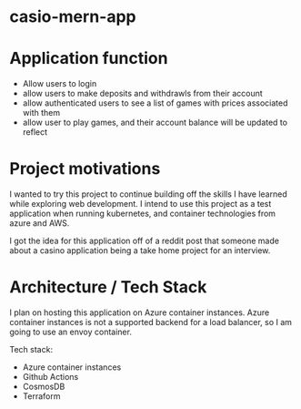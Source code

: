 # casio-mern-app

# Application function 
- Allow users to login
- allow users to make deposits and withdrawls from their account 
- allow authenticated users to see a list of games with prices associated with them 
- allow user to play games, and their account balance will be updated to reflect


# Project motivations 
I wanted to try this project to continue building off the skills I have learned while exploring web development. I intend to use this project as a test application when running kubernetes, and container technologies from azure and AWS.

I got the idea for this application off of a reddit post that someone made about a casino application being a take home project for an interview.



# Architecture / Tech Stack 

I plan on hosting this application on Azure container instances. Azure container instances is not a supported backend for a load balancer, so I am going to use an envoy container.

Tech stack: 
- Azure container instances
- Github Actions 
- CosmosDB
- Terraform 
